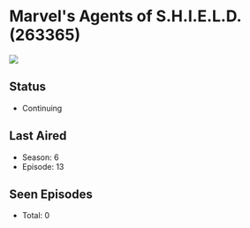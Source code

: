 # Marvel's Agents of S.H.I.E.L.D. (263365)

<img src="https://dg31sz3gwrwan.cloudfront.net/poster/263365/1036177-0-optimized.jpg" />

## Status
* Continuing
## Last Aired
* Season: 6
* Episode: 13
## Seen Episodes
* Total: 0
